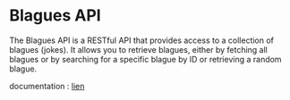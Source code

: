 <h1>Blagues API</h1>
<p>The Blagues API is a RESTful API that provides access to a collection of blagues (jokes). It allows you to retrieve blagues, either by fetching all blagues or by searching for a specific blague by ID or retrieving a random blague.</p>

documentation : <a href="https://apiblaguesstjo.onrender.com/api-docs/">lien</a>

